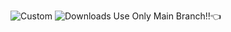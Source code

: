 ![Custom](https://img.shields.io/badge/downloads-23-8A2BE2)
![Downloads](https://img.shields.io/github/downloads/stamperlik/discord-python-bot/total)
Use Only Main Branch!!👈

